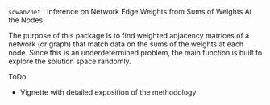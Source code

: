 
<!-- README.md is generated from README.Rmd. Please edit that file -->
`sowan2net` : Inference on Network Edge Weights from Sums of Weights At the Nodes

The purpose of this package is to find weighted adjacency matrices of a network (or graph) that match data on the sums of the weights at each node. Since this is an underdetermined problem, the main function is built to explore the solution space randomly.

ToDo

-   Vignette with detailed exposition of the methodology

